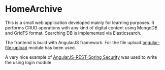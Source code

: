 HomeArchive
===========
This is a small web application developed mainly for learning purposes. It performs CRUD operations with any kind of digital content using MongoDB and GridFS format. Searching DB is implemented via Elasticsearch.

The frontend is build with AngularJS framework.
For the file upload [angular-file-upload](https://github.com/nervgh/angular-file-upload) module has been used.

A very nice example of [AngularJS-REST-Spring Security](https://github.com/philipsorst/angular-rest-springsecurity) was used to write the using login module

